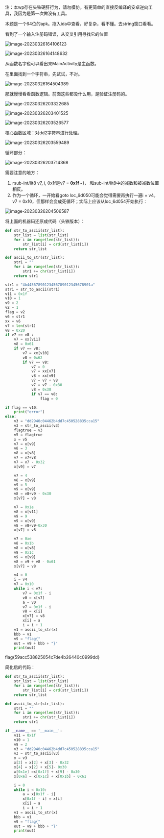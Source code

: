注：本wp存在头铁硬肝行为，请勿模仿。有更简单的直接反编译的安卓逆向工具，我因为是第一次做没有工具。

本题是一个64位的apk。拖入ida中查看，好复杂，看不懂。去string窗口看看。

看到了一个输入注册码错误，从交叉引用寻找它的位置

![image-20230326164106123](../assets/image-20230326164106123.png)

![image-20230326164148632](../assets/image-20230326164148632.png)

从函数名字也可以看出来MainActivity是主函数。

在里面找到一个字符串，先试试，不对。

![image-20230326164504389](../assets/image-20230326164504389.png)

那就慢慢看看函数逻辑。前面这些都没什么用，是验证注册码的。

![image-20230326203322685](../assets/image-20230326203322685.png)

![image-20230326203401525](../assets/image-20230326203401525.png)

![image-20230326203526577](../assets/image-20230326203526577.png)

核心函数区域：对dd2字符串进行处理。

![image-20230326203559489](../assets/image-20230326203559489.png)

循环部分：

![image-20230326203714368](../assets/image-20230326203714368.png)

需要注意的地方：

1. rsub-int/lit8 v7, i, 0x1f是v7 = **0x1f - i**， 和sub-int/lit8中的减数和被减数位置相反。
2. 作为一个循环，一开始看goto loc_6d050可能会觉得需要再执行一遍i = v4，v7 = 0x10，但那样会变成死循环；实际上应该从loc_6d054开始执行：

![image-20230326204506587](../assets/image-20230326204506587.png)

将上面的机器码还原成代码（头铁版本）：

```python
def str_to_ascii(str_list):
    str_list = list(str_list)
    for i in range(len(str_list)):
        str_list[i] = ord(str_list[i])
    return str_list

def ascii_to_str(str_list):
    str1 = ""
    for i in range(len(str_list)):
        str1 += chr(str_list[i])
    return str1

str1 = "4b44567890123456789012345678901a"
str1 = str_to_ascii(str1)
v11 = 0x1f
v10 = 1
v9 = 2
v2 = 1
flag = v2 
v6 = str1
xx = v6
v7 = len(str1)
v8 = 0x20
if v7 == v8 :
    v7 = xx[v11]
    v8 = 0x61
    if v7 == v8:
        v7 = xx[v10]
        v8 = 0x62
        if v7 == v8:
            v7 = 0
            v7 = xx[v7]
            v8 = xx[v9]
            v7 = v7 + v8
            v7 = v7 - 0x30
            v8 = 0x38
            if v7 == v8:
                flag = 0

if flag == v10:
    print("error")
else:
    v3 = "dd2940c04462b4dd7c450528835cca15"
    v3 = str_to_ascii(v3)
    flagtrue = v3
    v5 = flagtrue
    x = v5
    v7 = x[v9]
    v8 = 3
    v8 = x[v8]
    v7 = v7+v8
    v7 = v7 - 0x32
    x[v9] = v7

    v7 = 4
    v8 = x[v9]
    v9 = 5
    v9 = x[v9]
    v8 = v8+v9 - 0x30
    x[v7] = v8

    v7 = 0x1e
    v8 = x[v11]
    v9 = 9
    v9 = x[v9]
    v8 = v8+v9-0x30
    x[v7] = v8

    v7 = 0xe
    v8 = 0x1b
    v8 = x[v8]
    v9 = 0x1c
    v9 = x[v9]
    v8 = v9 + v8 - 0x61
    x[v7] = v8

    v4 = 0
    i = v4
    v7 = 0x10
    while i < v7:
        v7 = 0x1f - i
        v0 = x[v7]
        a = v0
        v7 = 0x1f - i
        v8 = x[i]
        x[v7] = v8
        x[i] = a
        i = i + 1
    v1 = ascii_to_str(x)
    bbb = v1
    v9 = "flag{"
    out = v9 + bbb + "}"
    print(out)
```

flag{59acc538825054c7de4b26440c0999dd}

简化后的代码：

```python
def str_to_ascii(str_list):
    str_list = list(str_list)
    for i in range(len(str_list)):
        str_list[i] = ord(str_list[i])
    return str_list

def ascii_to_str(str_list):
    str1 = ""
    for i in range(len(str_list)):
        str1 += chr(str_list[i])
    return str1

if __name__ == '__main__':
    v11 = 0x1f
    v10 = 1
    v9 = 2
    v3 = "dd2940c04462b4dd7c450528835cca15"
    v3 = str_to_ascii(v3)
    x = v3
    x[2] = x[2] + x[3] - 0x32  
    x[4] = x[2] + x[5]- 0x30
    x[0x1e] =x[0x1f] + x[9] - 0x30
    x[0xe] = x[0x1c] + x[0x1b] - 0x61

    i = 0
    while i < 0x10:
        a = x[0x1f - i]
        x[0x1f - i] = x[i]
        x[i] = a
        i = i + 1
    v1 = ascii_to_str(x)
    bbb = v1
    v9 = "flag{"
    out = v9 + bbb + "}"
    print(out)
```

